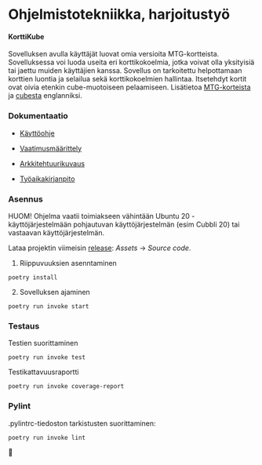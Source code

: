 # Ohjelmistotekniikka, harjoitustyö

#### KorttiKube

Sovelluksen avulla käyttäjät luovat omia versioita MTG-kortteista. Sovelluksessa voi luoda useita eri korttikokoelmia, jotka voivat olla yksityisiä tai jaettu muiden käyttäjien kanssa. Sovellus on tarkoitettu helpottamaan korttien luontia ja selailua sekä korttikokoelmien hallintaa. Itsetehdyt kortit ovat oivia etenkin cube-muotoiseen pelaamiseen. Lisätietoa [MTG-korteista](https://mtg.fandom.com/wiki/Card_type) ja [cubesta](https://mtg.fandom.com/wiki/Cube_Draft) englanniksi.

### Dokumentaatio

* [Käyttöohje](https://github.com/Noissi/ot_harjoitustyo/blob/master/dokumentaatio/kayttoohje.md)

* [Vaatimusmäärittely](https://github.com/Noissi/ot_harjoitustyo/blob/master/dokumentaatio/vaatimusmaarittely.md)

* [Arkkitehtuurikuvaus](https://github.com/Noissi/ot_harjoitustyo/blob/master/dokumentaatio/arkkitehtuuri.md)

<!-- * [Testaus](https://github.com/Noissi/ot_harjoitustyo/blob/master/dokumentaatio/testaus.md) -->

* [Työaikakirjanpito](https://github.com/Noissi/ot_harjoitustyo/blob/master/dokumentaatio/tyoaikakirjanpito.md)

### Asennus
HUOM! Ohjelma vaatii toimiakseen vähintään Ubuntu 20 -käyttöjärjestelmään pohjautuvan käyttöjärjestelmän (esim Cubbli 20) tai vastaavan käyttöjärjestelmän.

Lataa projektin viimeisin [release](https://github.com/Noissi/ot_harjoitustyo/releases): _Assets_ -> _Source code_.

1. Riippuvuuksien asenntaminen
```
poetry install
```

2. Sovelluksen ajaminen
```
poetry run invoke start
```

### Testaus
Testien suorittaminen
```
poetry run invoke test
```
Testikattavuusraportti
```
poetry run invoke coverage-report
```

### Pylint
.pylintrc-tiedoston tarkistusten suorittaminen:
```
poetry run invoke lint
```

:chicken: 

